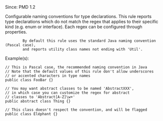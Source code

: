 Since: PMD 1.2

Configurable naming conventions for type declarations. This rule reports
            type declarations which do not match the regex that applies to their
            specific kind (e.g. enum or interface). Each regex can be configured through
            properties.

            By default this rule uses the standard Java naming convention (Pascal case),
            and reports utility class names not ending with 'Util'.

Example(s):
```
// This is Pascal case, the recommended naming convention in Java
// Note that the default values of this rule don't allow underscores 
// or accented characters in type names
public class FooBar {}

// You may want abstract classes to be named 'AbstractXXX',
// in which case you can customize the regex for abstract
// classes to 'Abstract[A-Z]\w+'
public abstract class Thing {}

// This class doesn't respect the convention, and will be flagged
public class Éléphant {}
```
